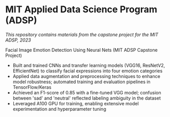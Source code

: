# MIT Applied Data Science Program (ADSP)

_This repository contains materials from the capstone project for the MIT ADSP, 2023_

Facial Image Emotion Detection Using Neural Nets (MIT ADSP Capstone Project)
- Built and trained CNNs and transfer learning models (VGG16, ResNetV2, EfficientNet) to classify facial expressions into four emotion categories
- Applied data augmentation and preprocessing techniques to enhance model robustness; automated training and evaluation pipelines in TensorFlow/Keras
- Achieved an F1-score of 0.85 with a fine-tuned VGG model; confusion between 'sad' and 'neutral' reflected labeling ambiguity in the dataset
- Leveraged A100 GPU for training, enabling extensive model experimentation and hyperparameter tuning
